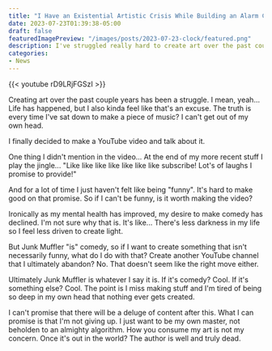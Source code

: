 ```yaml
---
title: "I Have an Existential Artistic Crisis While Building an Alarm Clock"
date: 2023-07-23T01:39:38-05:00
draft: false
featuredImagePreview: "/images/posts/2023-07-23-clock/featured.png"
description: I've struggled really hard to create art over the past couple years. Also, I recently built an alarm clock. So... Woo?
categories:
- News
---
```


{{< youtube rD9LRjFGSzI >}}

Creating art over the past couple years has been a struggle. I mean, yeah... Life has happened, but I also kinda feel like that's an excuse. The truth is every time I've sat down to make a piece of music? I can't get out of my own head.

I finally decided to make a YouTube video and talk about it.

One thing I didn't mention in the video... At the end of my more recent stuff I play the jingle... "Like like like like like like like subscribe! Lot's of laughs I promise to provide!"

And for a lot of time I just haven't felt like being "funny". It's hard to make good on that promise. So if I can't be funny, is it worth making the video?

Ironically as my mental health has improved, my desire to make comedy has declined. I'm not sure why that is. It's like... There's less darkness in my life so I feel less driven to create light.

But Junk Muffler "is" comedy, so if I want to create something that isn't necessarily funny, what do I do with that? Create another YouTube channel that I ultimately abandon? No. That doesn't seem like the right move either.

Ultimately Junk Muffler is whatever I say it is. If it's comedy? Cool. If it's something else? Cool. The point is I miss making stuff and I'm tired of being so deep in my own head that nothing ever gets created.

I can't promise that there will be a deluge of content after this. What I can promise is that I'm not giving up. I just want to be my own master, not beholden to an almighty algorithm. How you consume my art is not my concern. Once it's out in the world? The author is well and truly dead.
